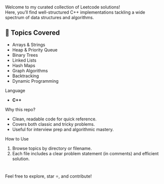 

Welcome to my curated collection of Leetcode solutions!  
Here, you’ll find well-structured C++ implementations tackling a wide spectrum of data structures and algorithms.

## 🚀 Topics Covered

- Arrays & Strings
- Heap & Priority Queue
- Binary Trees
- Linked Lists
- Hash Maps
- Graph Algorithms
- Backtracking
- Dynamic Programming

Language

- **C++**

Why this repo?

- Clean, readable code for quick reference.
- Covers both classic and tricky problems.
- Useful for interview prep and algorithmic mastery.

How to Use

1. Browse topics by directory or filename.
2. Each file includes a clear problem statement (in comments) and efficient solution.

#
Feel free to explore, star ⭐, and contribute!
